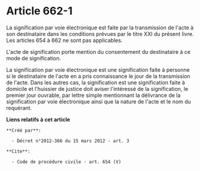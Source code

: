# Article 662-1

La signification par voie électronique est faite par la transmission de l'acte à son destinataire dans les conditions prévues
par le titre XXI du présent livre. Les articles 654 à 662 ne sont pas applicables. 

L'acte de signification porte mention du consentement du destinataire à ce mode de signification. 

La signification par voie électronique est une signification faite à personne si le destinataire de l'acte en a pris
connaissance le jour de la transmission de l'acte. Dans les autres cas, la signification est une signification faite à
domicile et l'huissier de justice doit aviser l'intéressé de la signification, le premier jour ouvrable, par lettre simple
mentionnant la délivrance de la signification par voie électronique ainsi que la nature de l'acte et le nom du requérant.

**Liens relatifs à cet article**

	**Créé par**:

	  - Décret n°2012-366 du 15 mars 2012 - art. 3

	**Cite**:

	  - Code de procédure civile - art. 654 (V)
